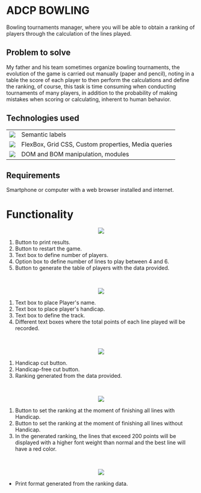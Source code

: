 # ADCP BOWLING

Bowling tournaments manager, where you will be able to obtain a ranking of players through the calculation of the lines played.

## Problem to solve 
My father and his team sometimes organize bowling tournaments, the evolution of the game is carried out manually (paper and pencil), noting in a table the score of each player to then perform the calculations and define the ranking, of course, this task is time consuming when conducting tournaments of many players, in addition to the probability of making mistakes when scoring or calculating, inherent to human behavior. 


## Technologies used
<p align="center">
  <table>
    <tr>
      <td><img src="https://img.shields.io/badge/html5%20-%23e34f26.svg?&style=for-the-badge&logo=html5&logoColor=white" /></td>
      <td>Semantic labels</td>
    </tr>
    <tr>
      <td><img src="https://img.shields.io/badge/CSS3-1572B6?&style=for-the-badge&logo=css3&logoColor=white" /></td>
      <td>FlexBox, Grid CSS, Custom properties, Media queries</td>
    </tr>
    <tr>
      <td><img src="https://img.shields.io/badge/JavaScript-F7DF1E?style=for-the-badge&logo=javascript&logoColor=black" /></td>
      <td>DOM and BOM manipulation, modules</td>
    </tr>
  </table>
</p>

## Requirements
Smartphone or computer with a web browser installed and internet.

# Functionality

<p align="center">
  <img src="https://alejoprin.github.io/ADCPBowling/assets/readme1.png">
</p>

1. Button to print results.
1. Button to restart the game.
1. Text box to define number of players.
1. Option box to define number of lines to play between 4 and 6.
1. Button to generate the table of players with the data provided.

<br>

<p align="center">
  <img src="https://alejoprin.github.io/ADCPBowling/assets/readme2.png">
</p>

1. Text box to place Player's name.
1. Text box to place player's handicap.
1. Text box to define the track.
1. Different text boxes where the total points of each line played will be recorded.

<br>

<p align="center">
  <img src="https://alejoprin.github.io/ADCPBowling/assets/readme3.png">
</p>

1. Handicap cut button.
1. Handicap-free cut button.
1. Ranking generated from the data provided.

<br>

<p align="center">
  <img src="https://alejoprin.github.io/ADCPBowling/assets/readme4.png">
</p>

1. Button to set the ranking at the moment of finishing all lines with Handicap.
1. Button to set the ranking at the moment of finishing all lines without Handicap.
1. In the generated ranking, the lines that exceed 200 points will be displayed with a higher font weight than normal and the best line will have a red color.

<br>

<p align="center">
  <img src="https://alejoprin.github.io/ADCPBowling/assets/readme5.png">
</p>

* Print format generated from the ranking data.

